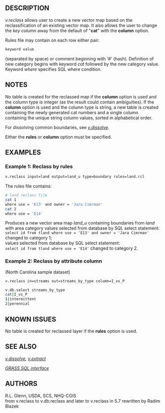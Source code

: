 ## DESCRIPTION

*v.reclass* allows user to create a new vector map based on the
reclassification of an existing vector map. It also allows the user to
change the *key column* away from the default of "**cat**" with the
**column** option.

Rules file may contain on each row either pair:

```sh
keyword value
```

(separated by space) or comment beginning with '#' (hash). Definition of
new category begins with keyword *cat* followed by the new category
value. Keyword *where* specifies SQL where condition.

## NOTES

No table is created for the reclassed map if the **column** option is
used and the column type is integer (as the result could contain
ambiguities). If the **column** option is used and the column type is
string, a new table is created containing the newly generated cat
numbers and a single column containing the unique string column values,
sorted in alphabetical order.

For dissolving common boundaries, see *[v.dissolve](v.dissolve.md)*.

Either the **rules** or **column** option must be specified.

## EXAMPLES

### Example 1: Reclass by rules

```sh
v.reclass input=land output=land_u type=boundary rules=land.rcl
```

The rules file contains:

```sh
# land reclass file
cat 1
where use = 'E13' and owner = 'Jara Cimrman'
cat 2
where use = 'E14'
```

Produces a new vector area map *land_u* containing boundaries from
*land* with area category values selected from database by SQL select
statement:  
`select id from tland where use = 'E13' and owner = 'Jara Cimrman'`
changed to category 1;  
values selected from database by SQL select statement:  
`select id from tland where use = 'E14'` changed to category 2.

### Example 2: Reclass by attribute column

(North Carolina sample dataset)  

```sh
v.reclass in=streams out=streams_by_type column=I_vs_P

v.db.select streams_by_type
cat|I_vs_P
1|intermittent
2|perennial
```

## KNOWN ISSUES

No table is created for reclassed layer if the **rules** option is used.

## SEE ALSO

*[v.dissolve](v.dissolve.md), [v.extract](v.extract.md)*

*[GRASS SQL interface](sql.md)*

## AUTHORS

R.L. Glenn, USDA, SCS, NHQ-CGIS  
from v.reclass to v.db.reclass and later to v.reclass in 5.7 rewritten
by Radim Blazek
